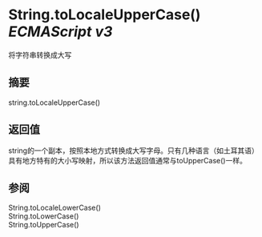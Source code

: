 # String.toLocaleUpperCase() _ECMAScript v3_

将字符串转换成大写

## 摘要

string.toLocaleUpperCase()

## 返回值

string的一个副本，按照本地方式转换成大写字母。只有几种语言（如土耳其语）具有地方特有的大小写映射，所以该方法返回值通常与toUpperCase()一样。

## 参阅

String.toLocaleLowerCase()  
String.toLowerCase()  
String.toUpperCase()

